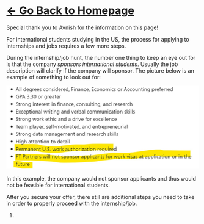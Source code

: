 # [<- Go Back to Homepage](home.md)

Special thank you to Avnish for the information on this page!

For international students studying in the US, the process for applying to internships and jobs requires a few more steps. 

During the internship/job hunt, the number one thing to keep an eye out for is that the company *sponsors international students*. Usually the job description will clarify if the company will sponsor. The picture below is an example of something to look out for:

![](jobdescription.jpg)

In this example, the company would not sponsor applicants and thus would not be feasible for international students.

After you secure your offer, there still are additional steps you need to take in order to properly proceed with the internship/job. 

1. 